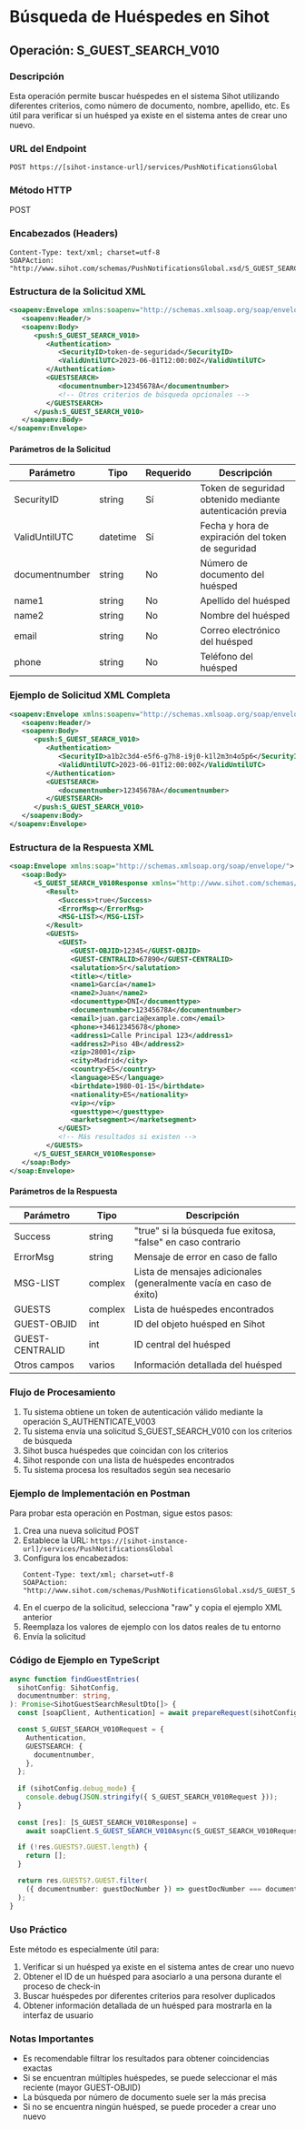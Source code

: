 # Búsqueda de Huéspedes en Sihot

## Operación: S_GUEST_SEARCH_V010

### Descripción
Esta operación permite buscar huéspedes en el sistema Sihot utilizando diferentes criterios, como número de documento, nombre, apellido, etc. Es útil para verificar si un huésped ya existe en el sistema antes de crear uno nuevo.

### URL del Endpoint
```
POST https://[sihot-instance-url]/services/PushNotificationsGlobal
```

### Método HTTP
POST

### Encabezados (Headers)
```
Content-Type: text/xml; charset=utf-8
SOAPAction: "http://www.sihot.com/schemas/PushNotificationsGlobal.xsd/S_GUEST_SEARCH_V010"
```

### Estructura de la Solicitud XML

```xml
<soapenv:Envelope xmlns:soapenv="http://schemas.xmlsoap.org/soap/envelope/" xmlns:push="http://www.sihot.com/schemas/PushNotificationsGlobal.xsd">
   <soapenv:Header/>
   <soapenv:Body>
      <push:S_GUEST_SEARCH_V010>
         <Authentication>
            <SecurityID>token-de-seguridad</SecurityID>
            <ValidUntilUTC>2023-06-01T12:00:00Z</ValidUntilUTC>
         </Authentication>
         <GUESTSEARCH>
            <documentnumber>12345678A</documentnumber>
            <!-- Otros criterios de búsqueda opcionales -->
         </GUESTSEARCH>
      </push:S_GUEST_SEARCH_V010>
   </soapenv:Body>
</soapenv:Envelope>
```

#### Parámetros de la Solicitud

| Parámetro | Tipo | Requerido | Descripción |
|-----------|------|-----------|-------------|
| SecurityID | string | Sí | Token de seguridad obtenido mediante autenticación previa |
| ValidUntilUTC | datetime | Sí | Fecha y hora de expiración del token de seguridad |
| documentnumber | string | No | Número de documento del huésped |
| name1 | string | No | Apellido del huésped |
| name2 | string | No | Nombre del huésped |
| email | string | No | Correo electrónico del huésped |
| phone | string | No | Teléfono del huésped |

### Ejemplo de Solicitud XML Completa

```xml
<soapenv:Envelope xmlns:soapenv="http://schemas.xmlsoap.org/soap/envelope/" xmlns:push="http://www.sihot.com/schemas/PushNotificationsGlobal.xsd">
   <soapenv:Header/>
   <soapenv:Body>
      <push:S_GUEST_SEARCH_V010>
         <Authentication>
            <SecurityID>a1b2c3d4-e5f6-g7h8-i9j0-k1l2m3n4o5p6</SecurityID>
            <ValidUntilUTC>2023-06-01T12:00:00Z</ValidUntilUTC>
         </Authentication>
         <GUESTSEARCH>
            <documentnumber>12345678A</documentnumber>
         </GUESTSEARCH>
      </push:S_GUEST_SEARCH_V010>
   </soapenv:Body>
</soapenv:Envelope>
```

### Estructura de la Respuesta XML

```xml
<soap:Envelope xmlns:soap="http://schemas.xmlsoap.org/soap/envelope/">
   <soap:Body>
      <S_GUEST_SEARCH_V010Response xmlns="http://www.sihot.com/schemas/PushNotificationsGlobal.xsd">
         <Result>
            <Success>true</Success>
            <ErrorMsg></ErrorMsg>
            <MSG-LIST></MSG-LIST>
         </Result>
         <GUESTS>
            <GUEST>
               <GUEST-OBJID>12345</GUEST-OBJID>
               <GUEST-CENTRALID>67890</GUEST-CENTRALID>
               <salutation>Sr</salutation>
               <title></title>
               <name1>García</name1>
               <name2>Juan</name2>
               <documenttype>DNI</documenttype>
               <documentnumber>12345678A</documentnumber>
               <email>juan.garcia@example.com</email>
               <phone>+34612345678</phone>
               <address1>Calle Principal 123</address1>
               <address2>Piso 4B</address2>
               <zip>28001</zip>
               <city>Madrid</city>
               <country>ES</country>
               <language>ES</language>
               <birthdate>1980-01-15</birthdate>
               <nationality>ES</nationality>
               <vip></vip>
               <guesttype></guesttype>
               <marketsegment></marketsegment>
            </GUEST>
            <!-- Más resultados si existen -->
         </GUESTS>
      </S_GUEST_SEARCH_V010Response>
   </soap:Body>
</soap:Envelope>
```

#### Parámetros de la Respuesta

| Parámetro | Tipo | Descripción |
|-----------|------|-------------|
| Success | string | "true" si la búsqueda fue exitosa, "false" en caso contrario |
| ErrorMsg | string | Mensaje de error en caso de fallo |
| MSG-LIST | complex | Lista de mensajes adicionales (generalmente vacía en caso de éxito) |
| GUESTS | complex | Lista de huéspedes encontrados |
| GUEST-OBJID | int | ID del objeto huésped en Sihot |
| GUEST-CENTRALID | int | ID central del huésped |
| Otros campos | varios | Información detallada del huésped |

### Flujo de Procesamiento

1. Tu sistema obtiene un token de autenticación válido mediante la operación S_AUTHENTICATE_V003
2. Tu sistema envía una solicitud S_GUEST_SEARCH_V010 con los criterios de búsqueda
3. Sihot busca huéspedes que coincidan con los criterios
4. Sihot responde con una lista de huéspedes encontrados
5. Tu sistema procesa los resultados según sea necesario

### Ejemplo de Implementación en Postman

Para probar esta operación en Postman, sigue estos pasos:

1. Crea una nueva solicitud POST
2. Establece la URL: `https://[sihot-instance-url]/services/PushNotificationsGlobal`
3. Configura los encabezados:
   ```
   Content-Type: text/xml; charset=utf-8
   SOAPAction: "http://www.sihot.com/schemas/PushNotificationsGlobal.xsd/S_GUEST_SEARCH_V010"
   ```
4. En el cuerpo de la solicitud, selecciona "raw" y copia el ejemplo XML anterior
5. Reemplaza los valores de ejemplo con los datos reales de tu entorno
6. Envía la solicitud

### Código de Ejemplo en TypeScript

```typescript
async function findGuestEntries(
  sihotConfig: SihotConfig,
  documentnumber: string,
): Promise<SihotGuestSearchResultDto[]> {
  const [soapClient, Authentication] = await prepareRequest(sihotConfig);

  const S_GUEST_SEARCH_V010Request = {
    Authentication,
    GUESTSEARCH: {
      documentnumber,
    },
  };
  
  if (sihotConfig.debug_mode) {
    console.debug(JSON.stringify({ S_GUEST_SEARCH_V010Request }));
  }
  
  const [res]: [S_GUEST_SEARCH_V010Response] =
    await soapClient.S_GUEST_SEARCH_V010Async(S_GUEST_SEARCH_V010Request);

  if (!res.GUESTS?.GUEST.length) {
    return [];
  }

  return res.GUESTS?.GUEST.filter(
    ({ documentnumber: guestDocNumber }) => guestDocNumber === documentnumber,
  );
}
```

### Uso Práctico

Este método es especialmente útil para:

1. Verificar si un huésped ya existe en el sistema antes de crear uno nuevo
2. Obtener el ID de un huésped para asociarlo a una persona durante el proceso de check-in
3. Buscar huéspedes por diferentes criterios para resolver duplicados
4. Obtener información detallada de un huésped para mostrarla en la interfaz de usuario

### Notas Importantes

- Es recomendable filtrar los resultados para obtener coincidencias exactas
- Si se encuentran múltiples huéspedes, se puede seleccionar el más reciente (mayor GUEST-OBJID)
- La búsqueda por número de documento suele ser la más precisa
- Si no se encuentra ningún huésped, se puede proceder a crear uno nuevo
